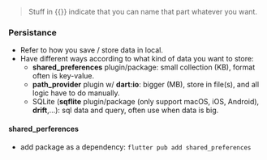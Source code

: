 > Stuff in {{}} indicate that you can name that part whatever you want.

### Persistance

- Refer to how you save / store data in local.
- Have different ways according to what kind of data you want to store:
  - **shared_preferences** plugin/package: small collection (KB), format often is key-value.
  - **path_provider** plugin w/ **dart:io**: bigger (MB), store in file(s), and all logic have to do manually.
  - SQLite (**sqflite** plugin/package (only support macOS, iOS, Android), **drift**,...): sql data and query, often use when data is big.

#### shared_perferences

- add package as a dependency: `flutter pub add shared_preferences`

